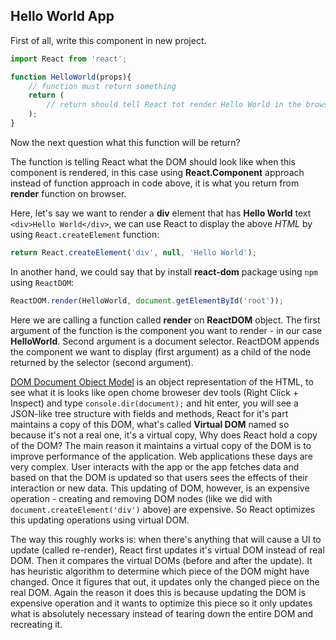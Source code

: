 ## Hello World App

First of all, write this component in new project.

```javascript
import React from 'react';

function HelloWorld(props){
	// function must return something
	return (
		// return should tell React tot render Hello World in the browser
	);
}
```

Now the next question what this function will be return?

The function is telling React what the DOM should look like when this component is rendered, in this case using **React.Component** approach instead of function approach in code above, it is what you return from **render** function on browser.

Here, let's say we want to render a **div** element that has **Hello World** text `<div>Hello World</div>`, we can use React to display the above *HTML* by using `React.createElement` function:

```javascript
return React.createElement('div', null, 'Hello World');
```
In another hand, we could say that by install **react-dom** package using `npm` using `ReactDOM`:

```javascript
ReactDOM.render(HelloWorld, document.getElementById('root'));
```
Here we are calling a function called **render** on **ReactDOM** object. The first argument of the function is the component you want to render - in our case **HelloWorld**. Second argument is a document selector. ReactDOM appends the component we want to display (first argument) as a child of the node returned by the selector (second argument).

[DOM Document Object Model](https://www.w3schools.com/js/js_htmldom.asp) is an object representation of the HTML, to see what it is looks like open chome broweser dev tools (Right Click + Inspect) and type `console.dir(document);` and hit enter, you will see a JSON-like tree structure with fields and methods, React for it's part maintains a copy of this DOM, what's called **Virtual DOM** named so because it's not a real one, it's a virtual copy, Why does React hold a copy of the DOM? The main reason it maintains a virtual copy of the DOM is to improve performance of the application. Web applications these days are very complex. User interacts with the app or the app fetches data and based on that the DOM is updated so that users sees the effects of their interaction or new data. This updating of DOM, however, is an expensive operation - creating and removing DOM nodes (like we did with `document.createElement('div')` above) are expensive. So React optimizes this updating operations using virtual DOM.

The way this roughly works is: when there's anything that will cause a UI to update (called re-render), React first updates it's virtual DOM instead of real DOM. Then it compares the virtual DOMs (before and after the update). It has heuristic algorithm to determine which piece of the DOM might have changed. Once it figures that out, it updates only the changed piece on the real DOM. Again the reason it does this is because updating the DOM is expensive operation and it wants to optimize this piece so it only updates what is absolutely necessary instead of tearing down the entire DOM and recreating it. 